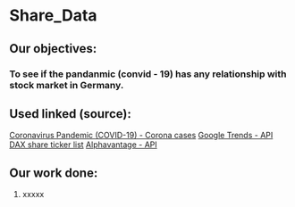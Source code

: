 # Share_Data

## Our objectives:
### To see if the pandanmic (convid - 19) has any relationship with stock market in Germany. 

## Used linked (source):
[Coronavirus Pandemic (COVID-19) - Corona cases](https://ourworldindata.org/coronavirus-data)
[Google Trends - API](https://trends.google.com/trends/?geo=DE)
[DAX share ticker list](https://de.wikipedia.org/wiki/DAX)
[Alphavantage - API](https://www.alphavantage.co/documentation/)

## Our work done:
1. xxxxx
